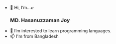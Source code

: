 - 👋 Hi, I’m...↙️ <b><h3>MD. Hasanuzzaman Joy</h3></b>
- 👀 I’m interested to learn programming languages.
- 📫 I'm from Bangladesh
